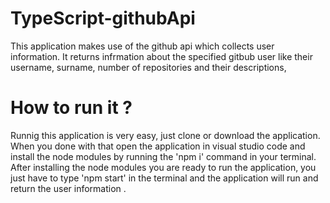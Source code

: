 # TypeScript-githubApi
This application makes use of the github api which collects user information. It returns infrmation about the specified gitbub user like their username, surname, number of repositories and their descriptions,

# How to run it ?
Runnig this application is very easy, just clone or download the application. When you done with that open the application in visual studio code and install the node modules by running the 'npm i' command in your terminal.
After installing the node modules you are ready to run the application, you just have to type 'npm start' in the terminal and the application will run and return the user information .
